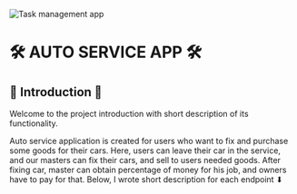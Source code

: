 ![Task management app](https://m1multisite001.wpengine.com/wp-content/uploads/images/slide-tech1.jpg)
# 🛠️ AUTO SERVICE APP 🛠️
## 👋 Introduction 👋
Welcome to the project introduction with short description of its functionality.

Auto service application is created for users who want to fix and purchase some goods for their cars.
Here, users can leave their car in the service, and our masters can fix their cars, and sell to users needed goods.
After fixing car, master can obtain percentage of money for his job, and owners have to pay for that.
Below, I wrote short description for each endpoint ⬇